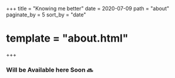 +++
title = "Knowing me better"
date = 2020-07-09
path = "about"
paginate_by = 5
sort_by = "date"
# template = "about.html"
+++
### Will be Available here Soon :soon: